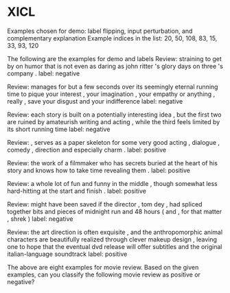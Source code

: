 # XICL

Examples chosen for demo: label flipping, input perturbation, and complementary explanation
Example indices in the list: 20, 50, 108, 83, 15, 33, 93, 120

The following are the examples for demo and labels
Review: straining to get by on humor that is not even as daring as john ritter 's glory days on three 's company . 
label: negative

Review: manages for but a few seconds over its seemingly eternal running time to pique your interest , your imagination , your empathy or anything , really , save your disgust and your indifference 
label: negative

Review: each story is built on a potentially interesting idea , but the first two are ruined by amateurish writing and acting , while the third feels limited by its short running time 
label: negative

Review: , serves as a paper skeleton for some very good acting , dialogue , comedy , direction and especially charm . 
label: positive

Review: the work of a filmmaker who has secrets buried at the heart of his story and knows how to take time revealing them . 
label: positive

Review: a whole lot of fun and funny in the middle , though somewhat less hard-hitting at the start and finish . 
label: positive

Review: might have been saved if the director , tom dey , had spliced together bits and pieces of midnight run and 48 hours ( and , for that matter , shrek ) 
label: negative

Review: the art direction is often exquisite , and the anthropomorphic animal characters are beautifully realized through clever makeup design , leaving one to hope that the eventual dvd release will offer subtitles and the original italian-language soundtrack 
label: positive

The above are eight examples for movie review. Based on the given examples, can you classify the following movie review as positive or negative?

